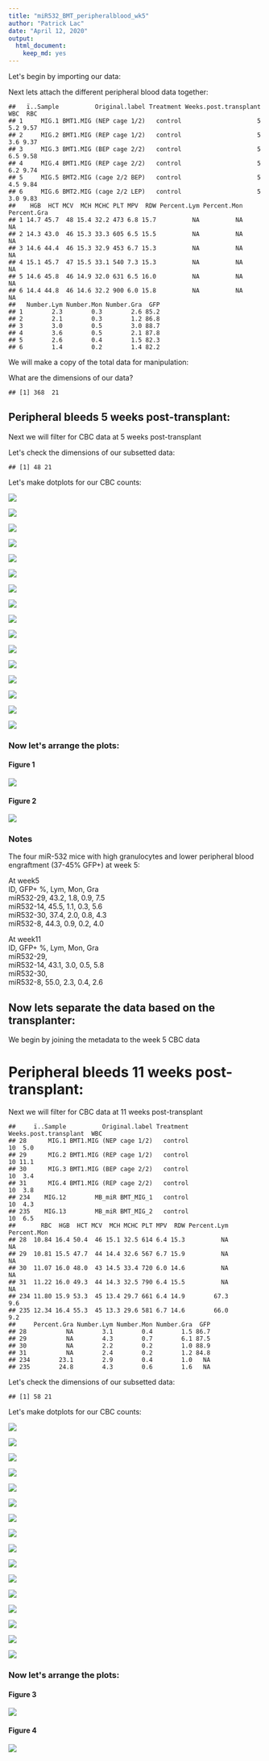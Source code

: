 ```yaml
---
title: "miR532_BMT_peripheralblood_wk5"
author: "Patrick Lac"
date: "April 12, 2020"
output: 
  html_document: 
    keep_md: yes
---
```






Let's begin by importing our data:



Next lets attach the different peripheral blood data together:

```
##   ï..Sample          Original.label Treatment Weeks.post.transplant WBC  RBC
## 1     MIG.1 BMT1.MIG (NEP cage 1/2)   control                     5 5.2 9.57
## 2     MIG.2 BMT1.MIG (REP cage 1/2)   control                     5 3.6 9.37
## 3     MIG.3 BMT1.MIG (BEP cage 2/2)   control                     5 6.5 9.58
## 4     MIG.4 BMT1.MIG (REP cage 2/2)   control                     5 6.2 9.74
## 5     MIG.5 BMT2.MIG (cage 2/2 BEP)   control                     5 4.5 9.84
## 6     MIG.6 BMT2.MIG (cage 2/2 LEP)   control                     5 3.0 9.83
##    HGB  HCT MCV  MCH MCHC PLT MPV  RDW Percent.Lym Percent.Mon Percent.Gra
## 1 14.7 45.7  48 15.4 32.2 473 6.8 15.7          NA          NA          NA
## 2 14.3 43.0  46 15.3 33.3 605 6.5 15.5          NA          NA          NA
## 3 14.6 44.4  46 15.3 32.9 453 6.7 15.3          NA          NA          NA
## 4 15.1 45.7  47 15.5 33.1 540 7.3 15.3          NA          NA          NA
## 5 14.6 45.8  46 14.9 32.0 631 6.5 16.0          NA          NA          NA
## 6 14.4 44.8  46 14.6 32.2 900 6.0 15.8          NA          NA          NA
##   Number.Lym Number.Mon Number.Gra  GFP
## 1        2.3        0.3        2.6 85.2
## 2        2.1        0.3        1.2 86.8
## 3        3.0        0.5        3.0 88.7
## 4        3.6        0.5        2.1 87.8
## 5        2.6        0.4        1.5 82.3
## 6        1.4        0.2        1.4 82.2
```

We will make a copy of the total data for manipulation:

What are the dimensions of our data?

```
## [1] 368  21
```

## Peripheral bleeds 5 weeks post-transplant:
Next we will filter for CBC data at 5 weeks post-transplant


Let's check the dimensions of our subsetted data:

```
## [1] 48 21
```

Let's make dotplots for our CBC counts:

![](miR532_BMT_peripheralblood_files/figure-html/wk5.WBC-1.png)<!-- -->



![](miR532_BMT_peripheralblood_files/figure-html/wk5.RBC-1.png)<!-- -->



![](miR532_BMT_peripheralblood_files/figure-html/wk5.HGB-1.png)<!-- -->



![](miR532_BMT_peripheralblood_files/figure-html/wk5.HCT-1.png)<!-- -->



![](miR532_BMT_peripheralblood_files/figure-html/wk5.PLT-1.png)<!-- -->



![](miR532_BMT_peripheralblood_files/figure-html/wk5.MCV-1.png)<!-- -->



![](miR532_BMT_peripheralblood_files/figure-html/wk5.MCH-1.png)<!-- -->



![](miR532_BMT_peripheralblood_files/figure-html/wk5.MCHC-1.png)<!-- -->



![](miR532_BMT_peripheralblood_files/figure-html/wk5.RDW-1.png)<!-- -->



![](miR532_BMT_peripheralblood_files/figure-html/wk5.MPV-1.png)<!-- -->



![](miR532_BMT_peripheralblood_files/figure-html/wk5.Percent.Lym-1.png)<!-- -->



![](miR532_BMT_peripheralblood_files/figure-html/wk5.Percent.Mon-1.png)<!-- -->



![](miR532_BMT_peripheralblood_files/figure-html/wk5.Percent.Gra-1.png)<!-- -->



![](miR532_BMT_peripheralblood_files/figure-html/wk5.Number.Lym-1.png)<!-- -->



![](miR532_BMT_peripheralblood_files/figure-html/wk5.Number.Mon-1.png)<!-- -->



![](miR532_BMT_peripheralblood_files/figure-html/wk5.Number.Gra-1.png)<!-- -->

### Now let's arrange the plots:
#### Figure 1
![](miR532_BMT_peripheralblood_files/figure-html/wk5.fig1-1.png)<!-- -->

#### Figure 2
![](miR532_BMT_peripheralblood_files/figure-html/wk5.fig2-1.png)<!-- -->

### Notes
The four miR-532 mice with high granulocytes and lower peripheral blood engraftment (37-45% GFP+) at week 5:

At week5  
ID, GFP+ %, Lym, Mon, Gra  
miR532-29, 43.2,  1.8, 0.9, 7.5  
miR532-14, 45.5, 1.1, 0.3, 5.6  
miR532-30, 37.4, 2.0, 0.8, 4.3  
miR532-8, 44.3, 0.9, 0.2, 4.0  

At week11  
ID, GFP+ %, Lym, Mon, Gra  
miR532-29,  
miR532-14, 43.1, 3.0, 0.5, 5.8  
miR532-30,  
miR532-8, 55.0, 2.3, 0.4, 2.6   


## Now lets separate the data based on the transplanter:

We begin by joining the metadata to the week 5 CBC data



# Peripheral bleeds 11 weeks post-transplant:
Next we will filter for CBC data at 11 weeks post-transplant

```
##     ï..Sample          Original.label Treatment Weeks.post.transplant  WBC
## 28      MIG.1 BMT1.MIG (NEP cage 1/2)   control                    10  5.0
## 29      MIG.2 BMT1.MIG (REP cage 1/2)   control                    10 11.1
## 30      MIG.3 BMT1.MIG (BEP cage 2/2)   control                    10  3.4
## 31      MIG.4 BMT1.MIG (REP cage 2/2)   control                    10  3.8
## 234    MIG.12        MB_miR BMT_MIG_1   control                    10  4.3
## 235    MIG.13        MB_miR BMT_MIG_2   control                    10  6.5
##       RBC  HGB  HCT MCV  MCH MCHC PLT MPV  RDW Percent.Lym Percent.Mon
## 28  10.84 16.4 50.4  46 15.1 32.5 614 6.4 15.3          NA          NA
## 29  10.81 15.5 47.7  44 14.4 32.6 567 6.7 15.9          NA          NA
## 30  11.07 16.0 48.0  43 14.5 33.4 720 6.0 14.6          NA          NA
## 31  11.22 16.0 49.3  44 14.3 32.5 790 6.4 15.5          NA          NA
## 234 11.80 15.9 53.3  45 13.4 29.7 661 6.4 14.9        67.3         9.6
## 235 12.34 16.4 55.3  45 13.3 29.6 581 6.7 14.6        66.0         9.2
##     Percent.Gra Number.Lym Number.Mon Number.Gra  GFP
## 28           NA        3.1        0.4        1.5 86.7
## 29           NA        4.3        0.7        6.1 87.5
## 30           NA        2.2        0.2        1.0 88.9
## 31           NA        2.4        0.2        1.2 84.8
## 234        23.1        2.9        0.4        1.0   NA
## 235        24.8        4.3        0.6        1.6   NA
```

Let's check the dimensions of our subsetted data:

```
## [1] 58 21
```

Let's make dotplots for our CBC counts:

![](miR532_BMT_peripheralblood_files/figure-html/wk11.WBC-1.png)<!-- -->



![](miR532_BMT_peripheralblood_files/figure-html/wk11.RBC-1.png)<!-- -->



![](miR532_BMT_peripheralblood_files/figure-html/wk11.HGB-1.png)<!-- -->



![](miR532_BMT_peripheralblood_files/figure-html/wk11.HCT-1.png)<!-- -->



![](miR532_BMT_peripheralblood_files/figure-html/wk11.PLT-1.png)<!-- -->



![](miR532_BMT_peripheralblood_files/figure-html/wk11.MCV-1.png)<!-- -->



![](miR532_BMT_peripheralblood_files/figure-html/wk11.MCH-1.png)<!-- -->



![](miR532_BMT_peripheralblood_files/figure-html/wk11.MCHC-1.png)<!-- -->



![](miR532_BMT_peripheralblood_files/figure-html/wk11.RDW-1.png)<!-- -->



![](miR532_BMT_peripheralblood_files/figure-html/wk11.MPV-1.png)<!-- -->



![](miR532_BMT_peripheralblood_files/figure-html/wk11.Percent.Lym-1.png)<!-- -->



![](miR532_BMT_peripheralblood_files/figure-html/wk11.Percent.Mon-1.png)<!-- -->



![](miR532_BMT_peripheralblood_files/figure-html/wk11.Percent.Gra-1.png)<!-- -->



![](miR532_BMT_peripheralblood_files/figure-html/wk11.Number.Lym-1.png)<!-- -->



![](miR532_BMT_peripheralblood_files/figure-html/wk11.Number.Mon-1.png)<!-- -->



![](miR532_BMT_peripheralblood_files/figure-html/wk11.Number.Gra-1.png)<!-- -->

### Now let's arrange the plots:
#### Figure 3
![](miR532_BMT_peripheralblood_files/figure-html/wk11.fig1-1.png)<!-- -->

#### Figure 4
![](miR532_BMT_peripheralblood_files/figure-html/wk11.fig2-1.png)<!-- -->

